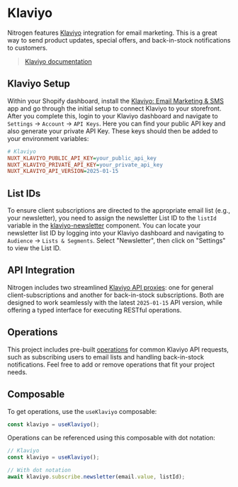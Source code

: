 # Klaviyo

Nitrogen features [Klaviyo](https://www.klaviyo.com/) integration for email marketing. This is a great way to send product updates, special offers, and back-in-stock notifications to customers.

> [Klaviyo documentation](https://developers.klaviyo.com/en/reference/api_overview)

## Klaviyo Setup

Within your Shopify dashboard, install the [Klaviyo: Email Marketing & SMS](https://apps.shopify.com/klaviyo-email-marketing) app and go through the initial setup to connect Klaviyo to your storefront. After you complete this, login to your Klaviyo dashboard and navigate to `Settings` → `Account` → `API Keys`. Here you can find your public API key and also generate your private API Key. These keys should then be added to your environment variables:

```ini
# Klaviyo
NUXT_KLAVIYO_PUBLIC_API_KEY=your_public_api_key
NUXT_KLAVIYO_PRIVATE_API_KEY=your_private_api_key
NUXT_KLAVIYO_API_VERSION=2025-01-15
```

## List IDs

To ensure client subscriptions are directed to the appropriate email list (e.g., your newsletter), you need to assign the newsletter List ID to the `listId` variable in the [klaviyo-newsletter](https://github.com/rylanharper/Nitrogen/blob/master/app/components/klaviyo/klaviyo-newsletter.vue) component. You can locate your newsletter list ID by logging into your Klaviyo dashboard and navigating to `Audience` → `Lists & Segments`. Select "Newsletter", then click on "Settings" to view the List ID.

## API Integration

Nitrogen includes two streamlined [Klaviyo API proxies](https://github.com/rylanharper/nitrogen/blob/master/server/api/klaviyo.ts): one for general client-subscriptions and another for back-in-stock subscriptions. Both are designed to work seamlessly with the latest `2025-01-15` API version, while offering a typed interface for executing RESTful operations.

## Operations

This project includes pre-built [operations](https://github.com/rylanharper/nitrogen/tree/master/server/operations/klaviyo) for common Klaviyo API requests, such as subscribing users to email lists and handling back-in-stock notifications. Feel free to add or remove operations that fit your project needs.

## Composable

To get operations, use the `useKlaviyo` composable:

```ts
const klaviyo = useKlaviyo();
```

Operations can be referenced using this composable with dot notation:

```ts
// Klaviyo
const klaviyo = useKlaviyo();

// With dot notation
await klaviyo.subscribe.newsletter(email.value, listId);
```
